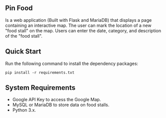 ## Pin Food

Is a web application (Built with Flask and MariaDB) that displays a page containing an
interactive map. The user can mark the location of a new "food stall" on the map.
Users can enter the date, category, and description of the "food stall".

[]('./header.jpg')

## Quick Start

Run the following command to install the dependency packages:

```
pip install -r requirements.txt
```

## System Requirements

- Google API Key to access the Google Map.
- MySQL or MariaDB to store data on food stalls.
- Python 3.x.



